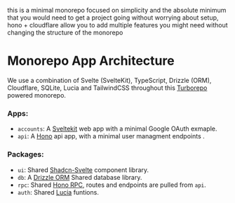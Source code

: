 this is a minimal monorepo focused on simplicity and the absolute minimum that you would need to get a project going without worrying about setup, hono + cloudflare allow you to add multiple features you might need without changing the structure of the monorepo

# Monorepo App Architecture

We use a combination of Svelte (SvelteKit), TypeScript, Drizzle (ORM), Cloudflare, SQLite, Lucia and TailwindCSS throughout this [Turborepo](https://turbo.build/) powered monorepo.

### Apps:

- `accounts`: A [Sveltekit](https://svelte.dev/) web app with a minimal Google OAuth exmaple.
- `api`: A [Hono](https://hono.dev/) api app, with a minimal user managment endpoints .

### Packages:

- `ui`: Shared [Shadcn-Svelte](https://shadcn-svelte.com/) component library.
- `db`: A [Drizzle ORM](https://orm.drizzle.team) Shared database library.
- `rpc`: Shared [Hono RPC](https://hono.dev/docs/guides/rpc), routes and endpoints are pulled from `api`.
- `auth`: Shared [Lucia](https://lucia-auth.com/) funtions.